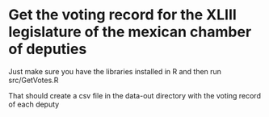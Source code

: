 # Get the voting record for the XLIII legislature of the mexican chamber of deputies

 Just make sure you have the libraries installed in R and then run src/GetVotes.R

 That should create a csv file in the data-out directory with the voting record of each deputy